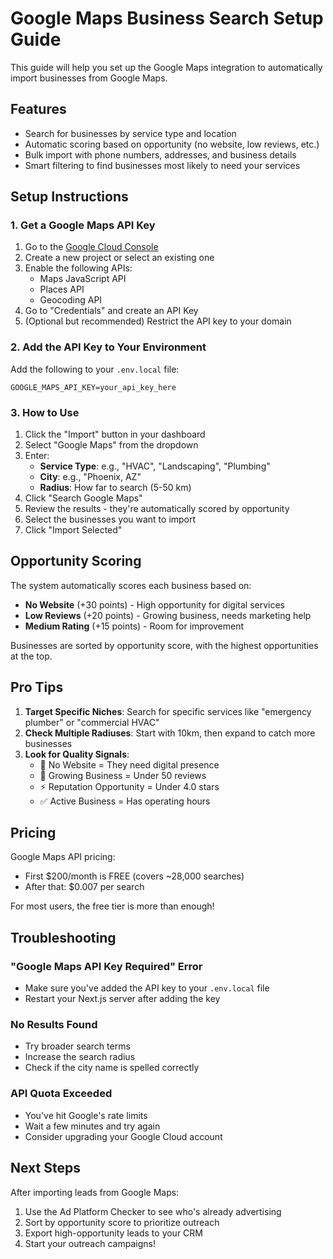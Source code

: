 # Google Maps Business Search Setup Guide

This guide will help you set up the Google Maps integration to automatically import businesses from Google Maps.

## Features

- Search for businesses by service type and location
- Automatic scoring based on opportunity (no website, low reviews, etc.)
- Bulk import with phone numbers, addresses, and business details
- Smart filtering to find businesses most likely to need your services

## Setup Instructions

### 1. Get a Google Maps API Key

1. Go to the [Google Cloud Console](https://console.cloud.google.com/)
2. Create a new project or select an existing one
3. Enable the following APIs:
   - Maps JavaScript API
   - Places API
   - Geocoding API
4. Go to "Credentials" and create an API Key
5. (Optional but recommended) Restrict the API key to your domain

### 2. Add the API Key to Your Environment

Add the following to your `.env.local` file:

```
GOOGLE_MAPS_API_KEY=your_api_key_here
```

### 3. How to Use

1. Click the "Import" button in your dashboard
2. Select "Google Maps" from the dropdown
3. Enter:
   - **Service Type**: e.g., "HVAC", "Landscaping", "Plumbing"
   - **City**: e.g., "Phoenix, AZ"
   - **Radius**: How far to search (5-50 km)
4. Click "Search Google Maps"
5. Review the results - they're automatically scored by opportunity
6. Select the businesses you want to import
7. Click "Import Selected"

## Opportunity Scoring

The system automatically scores each business based on:

- **No Website** (+30 points) - High opportunity for digital services
- **Low Reviews** (+20 points) - Growing business, needs marketing help
- **Medium Rating** (+15 points) - Room for improvement

Businesses are sorted by opportunity score, with the highest opportunities at the top.

## Pro Tips

1. **Target Specific Niches**: Search for specific services like "emergency plumber" or "commercial HVAC"
2. **Check Multiple Radiuses**: Start with 10km, then expand to catch more businesses
3. **Look for Quality Signals**: 
   - 🚨 No Website = They need digital presence
   - 🌱 Growing Business = Under 50 reviews
   - ⚡ Reputation Opportunity = Under 4.0 stars
   - ✅ Active Business = Has operating hours

## Pricing

Google Maps API pricing:
- First $200/month is FREE (covers ~28,000 searches)
- After that: $0.007 per search

For most users, the free tier is more than enough!

## Troubleshooting

### "Google Maps API Key Required" Error
- Make sure you've added the API key to your `.env.local` file
- Restart your Next.js server after adding the key

### No Results Found
- Try broader search terms
- Increase the search radius
- Check if the city name is spelled correctly

### API Quota Exceeded
- You've hit Google's rate limits
- Wait a few minutes and try again
- Consider upgrading your Google Cloud account

## Next Steps

After importing leads from Google Maps:
1. Use the Ad Platform Checker to see who's already advertising
2. Sort by opportunity score to prioritize outreach
3. Export high-opportunity leads to your CRM
4. Start your outreach campaigns! 